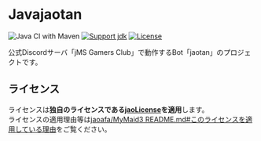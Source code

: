 # Javajaotan

![Java CI with Maven](https://github.com/jaoafa/Javajaotan/workflows/Java%20CI%20with%20Maven/badge.svg)
[![Support jdk](https://img.shields.io/badge/Support%20jdk-oraclejdk8-red.svg)](https://img.shields.io)
[![License](https://img.shields.io/badge/license-jaoLicense-yellow.svg)](https://github.com/jaoafa/jao-Minecraft-Server/blob/master/jaoLICENSE.md)

公式Discordサーバ「jMS Gamers Club」で動作するBot「jaotan」のプロジェクトです。

## ライセンス

ライセンスは**独自のライセンスである[jaoLicense](https://github.com/jaoafa/jao-Minecraft-Server/blob/master/jaoLICENSE.md)を適用**します。  
ライセンスの適用理由等は[jaoafa/MyMaid3 README.md#このライセンスを適用している理由](https://github.com/jaoafa/MyMaid3/blob/master/README.md#このライセンスを適用している理由)をご覧ください。
